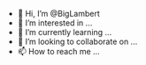 - 👋 Hi, I’m @BigLambert
- 👀 I’m interested in ...
- 🌱 I’m currently learning ...
- 💞️ I’m looking to collaborate on ...
- 📫 How to reach me ...

<!---
BigLambert/BigLambert is a ✨ special ✨ repository because its `README.md` (this file) appears on your GitHub profile.
You can click the Preview link to take a look at your changes.
--->
